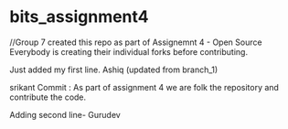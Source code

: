 # bits_assignment4

//Group 7 created this repo as part of Assignemnt 4 - Open Source 
Everybody is creating their individual forks before contributing. 

Just added my first line. Ashiq (updated from branch_1)



srikant Commit : As part of assignment 4 we are folk the repository and contribute the code.



Adding second line- Gurudev

